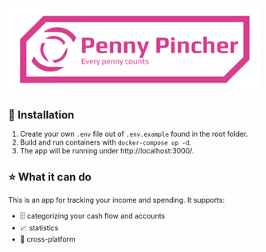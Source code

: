 ![pennypincher](app/public/splash.svg)

## 🔧 Installation
1. Create your own `.env` file out of `.env.example` found in the root folder.
2. Build and run containers with `docker-compose up -d`.
3. The app will be running under http://localhost:3000/.

## ⭐ What it can do
This is an app for tracking your income and spending. It supports:
- 🗄️ categorizing your cash flow and accounts
- 📈 statistics
- 📱 cross-platform
